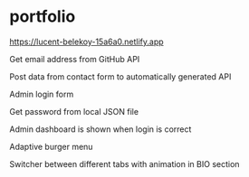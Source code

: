 # portfolio 
https://lucent-belekoy-15a6a0.netlify.app

Get email address from GitHub API

Post data from contact form to automatically generated API

Admin login form 

Get password from local JSON file

Admin dashboard is shown when login is correct 

Adaptive burger menu

Switcher between different tabs with animation in BIO section 
